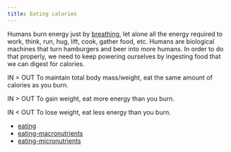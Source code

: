 ```yaml
---
title: Eating calories
---
```

Humans burn energy just by [breathing](/breathing), let alone all the energy required to work, think, run, hug, lift, cook, gather food, etc. Humans are biological machines that turn hamburgers and beer into more humans. In order to do that properly, we need to keep powering ourselves by ingesting food that we can digest for calories.

IN = OUT
To maintain total body mass/weight, eat the same amount of calories as you burn.

IN > OUT
To gain weight, eat more energy than you burn.

IN < OUT
To lose weight, eat less energy than you burn.

- [eating](/eating)
- [eating-macronutrients](/eating-macronutrients)
- [eating-micronutrients](/eating-micronutrients)